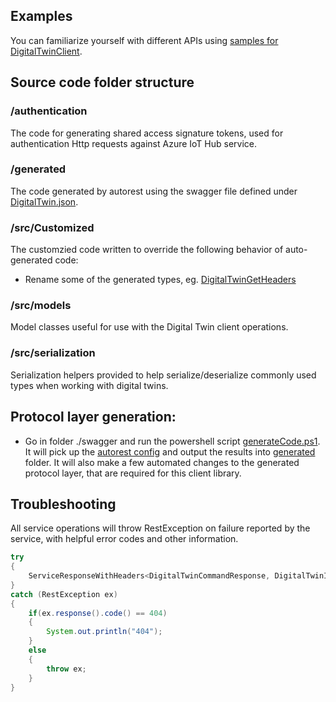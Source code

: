 ## Examples

You can familiarize yourself with different APIs using [samples for DigitalTwinClient](https://github.com/Azure/azure-iot-sdk-java/tree/master/service/iot-service-samples/digitaltwin-service-samples).

## Source code folder structure

### /authentication

The code for generating shared access signature tokens, used for authentication Http requests against Azure IoT Hub service.

### /generated

The code generated by autorest using the swagger file defined under [DigitalTwin.json](https://github.com/Azure/azure-iot-sdk-java/blob/master/service/iot-service-client/src/main/java/com/microsoft/azure/sdk/iot/service/digitaltwin/swagger/digitalTwin.json).

### /src/Customized

The customzied code written to override the following behavior of auto-generated code:

- Rename some of the generated types, eg. [DigitalTwinGetHeaders](https://github.com/Azure/azure-iot-sdk-java/blob/master/service/iot-service-client/src/main/java/com/microsoft/azure/sdk/iot/service/digitaltwin/customized/DigitalTwinGetHeaders.java)

### /src/models

Model classes useful for use with the Digital Twin client operations.

### /src/serialization

Serialization helpers provided to help serialize/deserialize commonly used types when working with digital twins.

## Protocol layer generation:
- Go in folder ./swagger and run the powershell script [generateCode.ps1](https://github.com/Azure/azure-iot-sdk-java/blob/master/service/iot-service-client/src/main/java/com/microsoft/azure/sdk/iot/service/digitaltwin/swagger/generate.ps1). It will pick up the [autorest config](./swagger/autorest.md) and output the results into [generated](./generated) folder. It will also make a few automated changes to the generated protocol layer, that are required for this client library.

## Troubleshooting

All service operations will throw RestException on failure reported by the service, with helpful error codes and other information.

```java
try
{
    ServiceResponseWithHeaders<DigitalTwinCommandResponse, DigitalTwinInvokeCommandHeaders> commandResponse = client.invokeCommandWithResponse(digitalTwinid, commandName, commandInput, options);
}
catch (RestException ex)
{
    if(ex.response().code() == 404)
    {
        System.out.println("404");
    }
    else
    {
        throw ex;
    }
}
```